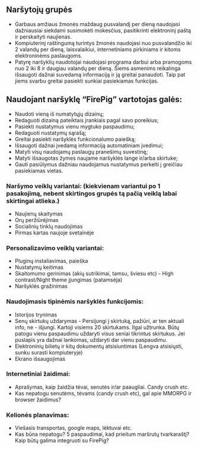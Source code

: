 ## Naršytojų grupės
-	Garbaus amžiaus žmonės maždaug pusvalandį per dieną naudojasi dažniausiai siekdami susimokėti mokesčius, pasitikrinti elektroninį paštą ir perskaityti naujienas.
-	Kompiuterinį raštingumą turintys žmonės naudojasi nuo pusvalandžio iki 2 valandų per dieną, laisvalaikiui, internetiniams pirkiniams ir kitoms elektroninėms paslaugoms.
-	Patyrę naršyklių naudotojai naudojasi programa darbui arba pramogoms nuo 2 iki 8 ir daugiau valandų per dieną. Šiems asmenims reikalinga išsaugoti dažnai suvedamą informaciją ir ją greitai panaudoti. Taip pat jiems svarbu greitai pasiekti sunkiai pasiekiamas funkcijas.

## Naudojant naršyklę “FirePig” vartotojas galės:
-	Naudoti vieną iš numatytųjų dizainų;
-	Redaguoti dizainą pateiktais įrankiais pagal savo poreikius; 
-	Pasiekti nustatymus vienu mygtuko paspaudimu; 
-	Redaguoti nustatymų sąrašą; 
-	Greitai pasiekti naršyklės funkcionalumo paiešką; 
-	Išsaugoti dažnai įvedamą informaciją automatiniam įvedimui; 
- Matyti visų naudojamų paslaugų pranešimų suvestinę; 
-	Matyti išsaugotas žymes naujame naršyklės lange ir/arba skirtuke; 
-	Gauti pasiūlymus dažniau naudojamus nustatymus perkelti į greičiau pasiekiamas vietas.


### Naršymo veiklų variantai: (kiekvienam variantui po 1 pasakojimą, nebent skirtingos grupės tą pačią veiklą labai skirtingai atlieka.) 
 - Naujienų skaitymas 
 - Orų peržiūrėjimas 
 - Socialinių tinklų naudojimas 
 - Pirmas kartas naujoje svetainėje 
### Personalizavimo veiklų variantai: 
 - Pluginų instaliavimas, paieška 
 - Nustatymų keitimas 
 - Skaitomumo gerinimas (akių sutrikimai, tamsu, šviesu etc) - High contrast/Night theme įjungimas (patamsėja)  
 - Naršyklės gražinimas 
### Naudojimasis tipinėmis  naršyklės funkcijomis: 
 - Istorijos trynimas 
 - Senų skirtukų uždarymas - Persijungi į skirtuką, pažiūri, ar ten aktuali info, ne - išjungi. Kartoji visiems 20 skirtukams. Ilgai užtrunka. Būtų patogu vienu paspaudimu uždaryti visus seniai tikrintus skirtukus. Jei puslapis yra dažnai lankomas, uždaryti dar vienu paspaudimu.  
 - Elektroninių bilietų ir kitų dokumentų atsisiuntimas (Lengva atsisiųsti, sunku surasti kompiuteryje) 
 - Ekrano išsaugojimas  
### Internetiniai žaidimai:  
 - Aprašymas, kaip žaidžia tėvai, senutės ir/ar paaugliai. Candy crush etc.  
 - Kas nepatogu senutėms, tėvams (candy crush etc), gal apie MMORPG ir browser žaidimus?  
### Kelionės planavimas:  
 - Viešasis transportas, google maps, lėktuvai etc.  
 - Kas būna nepatogu? 5 paspaudimai, kad prieitum maršrutų tvarkaraštį? Kaip būtų galima integruoti su FirePig?   
